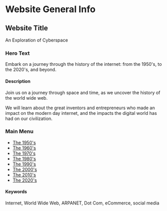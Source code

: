 # Website General Info

## Website Title
An Exploration of Cyberspace


### Hero Text
Embark on a journey through the history of the internet: from the 1950's, to the 2020's, and beyond.


#### Description

Join us on a journey through space and time, as we uncover the history of the world wide web.

We will learn about the great inventors and entrepreneurs who made an impact on the modern day internet,
and the impacts the digital world has had on our civilization.



### Main Menu

* [The 1950's](/pages/page-50s.md)
* [The 1960's](/pages/page-60s.md)
* [The 1970's](/pages/page-70s.md)
* [The 1980's](/pages/page-80s.md)
* [The 1990's](/pages/page-90s.md)
* [The 2000's](/pages/page-00s.md)
* [The 2010's](/pages/page-10s.md)
* [The 2020's](/pages/page-20s.md)



#### Keywords

Internet, World Wide Web, ARPANET, Dot Com, eCommerce, social media


